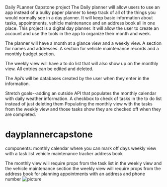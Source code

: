 Daily PLanner Capstone project
The Daily planner will allow users to use an app instead of a bulky paper planner to keep track of all of the things you would normally see in a day planner. It will keep basic information about tasks, appointments, vehicle maintenance and an address book all in one place.
 This project is a digital day planner. It will allow the user to create an account and use the tools in the app to organize their month and week.

The planner will have a month at a glance view and a weekly view. A section for names and addresses. A section for vehicle maintenance records and a monthly budget section.

The weekly view will have a to do list that will also show up on the monthly view.
All entries can be edited and deleted.

The Api’s will be databases created by the user when they enter in the information.

Stretch goals--adding an outside API that populates the monthly calendar with daily weather information.
A checkbox to check of tasks in the to do list instead of just deleting them
Populating the monthly view with the tasks from the weekly view and those tasks show they are checked off when they are completed.

# dayplannercapstone


components:
monthly calendar where you can mark off days
weekly view with a task list
vehicle maintenance tracker
address book

The monthly view will require props from the task list in the weekly view
and the vehicle maintenance section
the weekly view will require props from the address book for planning appointments with an address and phone number
![picture](img/capstone.png)